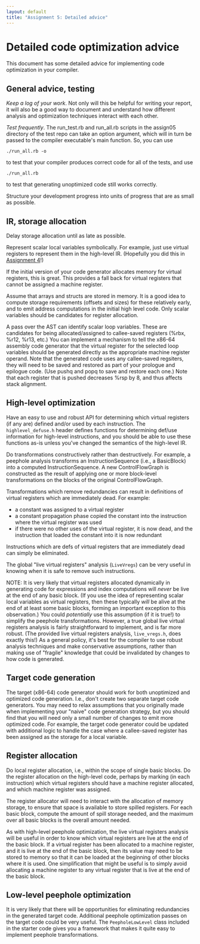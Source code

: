 ```yaml
---
layout: default
title: "Assignment 5: Detailed advice"
---
```


# Detailed code optimization advice

This document has some detailed advice for implementing code optimization
in your compiler.

## General advice, testing

*Keep a log of your work*.  Not only will this be helpful for writing your
report, it will also be a good way to document and understand how different
analysis and optimization techniques interact with each other.

*Test frequently*.  The run\_test.rb and run\_all.rb scripts in the assign05
directory of the test repo can take an option argument, which will in turn
be passed to the compiler executable's main function.  So, you can use

    ./run_all.rb -o

to test that your compiler produces correct code for all of the tests, and
use

    ./run_all.rb

to test that generating unoptimized code still works correctly.

Structure your development progress into units of progress that are as
small as possible.

## IR, storage allocation

Delay storage allocation until as late as possible.

Represent scalar local variables symbolically.  For example, just use
virtual registers to represent them in the high-level IR.
(Hopefully you did this in [Assignment 4](assign04.html)!)

If the initial version of your code generator allocates memory for
virtual registers, this is great.  This provides a fall back for
virtual registers that cannot be assigned a machine register.

Assume that arrays and structs are stored in memory.  It is a good idea
to compute storage requirements (offsets and sizes) for these relatively
early, and to emit address computations in the initial high level code.
Only scalar variables should be candidates for register allocation.

A pass over the AST can identify scalar loop variables.  These are
candidates for being allocated/assigned to callee-saved registers
(%rbx, %r12, %r13, etc.)  You can implement a mechanism to tell the
x86-64 assembly code generator that the virtual register for the
selected loop variables should be generated directly as the appropriate
machine register operand.  Note that the generated code uses any
callee-saved regsiters, they will need to be saved and restored as part
of your prologue and epilogue code.  (Use pushq and popq to save and
restore each one.)  Note that each register that is pushed decreases
%rsp by 8, and thus affects stack alignment.

## High-level optimization

Have an easy to use and robust API for determining which virtual registers
(if any are) defined and/or used by each instruction. The
`highlevel_defuse.h` header defines functions for determining def/use
information for high-level instructions, and you should be able to use
these functions as-is unless you've changed the semantics of the
high-level IR.

Do transformations constructively rather than destructively.  For example,
a peephole analysis transforms an InstructionSequence (i.e., a BasicBlock)
into a computed InstructionSequence.  A new ControlFlowGraph is constructed
as the result of applying one or more block-level transformations on
the blocks of the original ControlFlowGraph.

Transformations which remove redundancies can result in definitions of
virtual registers which are immediately dead.  For example:

* a constant was assigned to a virtual register
* a constant propagation phase copied the constant into the instruction
  where the virtual register was used
* if there were no other uses of the virtual register, it is now
  dead, and the instruction that loaded the constant into it is
  now redundant

Instructions which are defs of virtual registers that are immediately dead
can simply be eliminated.

The global "live virtual registers" analysis (`LiveVregs`) can be very
useful in knowing when it is safe to remove such instructions.

NOTE: It is very likely that virtual registers allocated dynamically in
generating code for expressions and index computations will *never* be
live at the end of any basic block.  (If you use the idea of representing
scalar local variables as virtual registers, then these typically *will*
be alive at the end of at least some basic blocks, forming an important
exception to this observation.)  You could *potentially* use this
assumption (if it is true!) to simplify the peephole transformations.
However, a true global live virtual registers analysis is fairly
straightforward to implement, and is far more robust.  (The provided
live virtual registers analysis, `live_vregs.h`, does exactly this!)
As a general policy, it's best for the compiler to use robust analysis
techniques and make conservative assumptions, rather than making use of
"fragile" knowledge that could be invalidated by changes to how code
is generated.

## Target code generation

The target (x86-64) code generator should work for both unoptimized and
optimized code generation.  I.e., don't create two separate target code
generators.  You may need to relax assumptions that you originally made when
implementing your "naive" code generation strategy, but you should find that
you will need only a small number of changes to emit more optimized code.
For example, the target code generator could be updated with additional
logic to handle the case where a callee-saved register has been assigned
as the storage for a local variable.

## Register allocation

Do local register allocation, i.e., within the scope of single basic blocks.
Do the register allocation on the high-level code, perhaps by marking
(in each instruction) which virtual registers should have a machine
register allocated, and which machine register was assigned.

The register allocator will need to interact with the allocation of memory
storage, to ensure that space is available to store spilled registers.
For each basic block, compute the amount of spill storage needed, and
the maximum over all basic blocks is the overall amount needed.

As with high-level peephole optimization, the live virtual registers
analysis will be useful in order to know which virtual registers are live
at the end of the basic block.  If a virtual register has been allocated
to a machine register, and it is live at the end of the basic block,
then its value may need to be stored to memory so that it can be loaded
at the beginning of other blocks where it is used.  One simplification
that might be useful is to simply avoid allocating a machine register
to any virtual register that is live at the end of the basic block.

## Low-level peephole optimization

It is very likely that there will be opportunities for eliminating redundancies
in the generated target code.  Additional peephole optimization passes on the
target code could be very useful. The `PeepholeLowLevel` class included in
the starter code gives you a framework that makes it quite easy to implement
peephole transformations.
